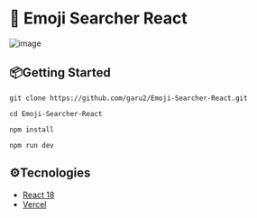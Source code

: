 # 🧐 Emoji Searcher React
![image](https://drive.google.com/uc?export=view&id=1Ic-8D9JsdwXY-ugqtvsq5HtDE2d19jjy)

## 📦Getting Started
```
git clone https://github.com/garu2/Emoji-Searcher-React.git
```
```
cd Emoji-Searcher-React
```
```
npm install
```
```
npm run dev
```
## ⚙Tecnologies
* [React 18](https://reactjs.org/)
* [Vercel](https://vercel.com/)
